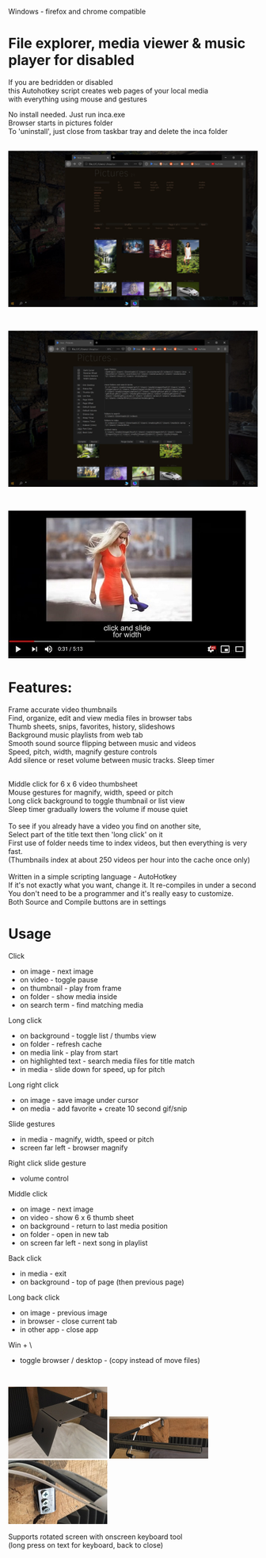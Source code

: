
Windows - firefox and chrome compatible<br>
# File explorer, media viewer & music player for disabled

If you are bedridden or disabled<br>
this Autohotkey script creates web pages of your local media<br>
with everything using mouse and gestures<br>

No install needed. Just run inca.exe<br>
Browser starts in pictures folder<br>
To 'uninstall', just close from taskbar tray and delete the inca folder<br><br>

<p><img src="screens/Screen 1.jpg" width="640"/></p><br>

<p><img src="screens/Screen 2.jpg" width="640"/></p><br>

[![inca](https://raw.githubusercontent.com/inca-viewer/inca/master/screens/youtube.jpg)](https://www.bitchute.com/video/lANVBGf4JuQ6/ "inca")<br>

# Features:

Frame accurate video thumbnails<br>
Find, organize, edit and view media files in browser tabs<br>
Thumb sheets, snips, favorites, history, slideshows<br>
Background music playlists from web tab<br>
Smooth sound source flipping between music and videos<br>
Speed, pitch, width, magnify gesture controls<br>
Add silence or reset volume between music tracks. Sleep timer<br><br>

Middle click for 6 x 6 video thumbsheet<br>
Mouse gestures for magnify, width, speed or pitch<br>
Long click background to toggle thumbnail or list view<br>
Sleep timer gradually lowers the volume if mouse quiet<br><br>
To see if you already have a video you find on another site,<br>
Select part of the title text then 'long click' on it<br>
First use of folder needs time to index videos, but then everything is very fast.<br>
(Thumbnails index at about 250 videos per hour into the cache once only)<br><br>
Written in a simple scripting language - AutoHotkey<br>
If it's not exactly what you want, change it. It re-compiles in under a second<br>
You don't need to be a programmer and it's really easy to customize.<br>
Both Source and Compile buttons are in settings<br>

# Usage

Click
- on image - next image
- on video - toggle pause
- on thumbnail - play from frame
- on folder - show media inside
- on search term - find matching media

Long click
- on background - toggle list / thumbs view
- on folder - refresh cache
- on media link - play from start
- on highlighted text - search media files for title match
- in media - slide down for speed, up for pitch

Long right click
- on image - save image under cursor
- on media - add favorite + create 10 second gif/snip

Slide gestures
- in media - magnify, width, speed or pitch
- screen far left - browser magnify

Right click slide gesture
- volume control

Middle click
- on image - next image
- on video - show 6 x 6 thumb sheet
- on background - return to last media position
- on folder - open in new tab
- on screen far left - next song in playlist

Back click
- in media - exit
- on background - top of page (then previous page)

Long back click
- on image - previous image
- in browser - close current tab
- in other app - close app

Win + \
- toggle browser / desktop - (copy instead of move files)

<br><p><img src="screens/swivel arm 3.jpg" width="200"/> <img src="screens/swivel arm 2.jpg" width="200"/> <img src="screens/swivel arm 1.jpg" width="200"/></p>

Supports rotated screen with onscreen keyboard tool<br>
(long press on text for keyboard, back to close)<br><br>

